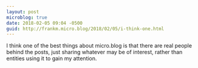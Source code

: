 ```yaml
---
layout: post
microblog: true
date: 2018-02-05 09:04 -0500
guid: http://frankm.micro.blog/2018/02/05/i-think-one.html
---
```

I think one of the best things about micro.blog is that there are real people behind the posts, just sharing whatever may be of interest, rather than entities using it to gain my attention. 
